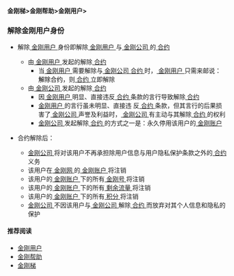 #### 金刚梯>金刚帮助>金刚用户>
### 解除金刚用户身份

- 解除[ 金刚用户 ](https://a2zitpro.github.io/web/kkuser)身份即解除[ 金刚用户 ](https://a2zitpro.github.io/web/kkuser)与[ 金刚公司 ](https://a2zitpro.github.io/web/a2zitpro)的[ 合约 ](https://a2zitpro.github.io/web/Endusercontract)
  - 由[ 金刚用户 ](https://a2zitpro.github.io/web/kkuser)发起的解除[ 合约 ](https://a2zitpro.github.io/web/Endusercontract)
    - 当[ 金刚用户 ](https://a2zitpro.github.io/web/kkuser)需要解除与[ 金刚公司 ](https://a2zitpro.github.io/web/a2zitpro)[ 合约 ](https://a2zitpro.github.io/web/Endusercontract)时，[ 金刚用户 ](https://a2zitpro.github.io/web/kkuser)只需来邮说：<font color="Black">解除合约</font>，则[ 合约 ](https://a2zitpro.github.io/web/Endusercontract)立即解除
  - 由[ 金刚公司 ](https://a2zitpro.github.io/web/a2zitpro)发起的解除[ 合约 ](https://a2zitpro.github.io/web/Endusercontract)
    - 因[ 金刚用户 ](https://a2zitpro.github.io/web/kkuser)明显、直接违反[ 合约 ](https://a2zitpro.github.io/web/Endusercontract)条款的言行导致解除[ 合约 ](https://a2zitpro.github.io/web/Endusercontract)
    - [ 金刚用户 ](https://a2zitpro.github.io/web/kkuser)的言行虽未明显、直接违 反[ 合约 ](https://a2zitpro.github.io/web/Endusercontract)条款，但其言行的后果损害了[ 金刚公司 ](https://a2zitpro.github.io/web/a2zitpro)声誉及利益时，[ 金刚公司 ](https://a2zitpro.github.io/web/a2zitpro)有主动与其解除[ 合约 ](https://a2zitpro.github.io/web/Endusercontract)的权利
    - [ 金刚公司 ](https://a2zitpro.github.io/web/a2zitpro)发起解除[ 合约 ](https://a2zitpro.github.io/web/Endusercontract)的方式之一是：永久停用该用户的[ 金刚账户 ](https://a2zitpro.github.io/web/金刚账户)

- 合约解除后：

  - [ 金刚公司 ](https://a2zitpro.github.io/web/a2zitpro)将对该用户不再承担除用户信息与用户隐私保护条款之外的[ 合约 ](https://a2zitpro.github.io/web/Endusercontract)义务
  - 该用户在[ 金刚网 ](https://a2zitpro.github.io/web/kksitecn)的[ 金刚账户 ](https://a2zitpro.github.io/web/金刚账户)将注销
  - 该用户的[ 金刚账户 ](https://a2zitpro.github.io/web/金刚账户)下的所有[ 金刚号 ](https://a2zitpro.github.io/web/金刚号)将注销
  - 该用户的[ 金刚账户 ](https://a2zitpro.github.io/web/金刚账户)下的所有[ 剩余流量 ]()将注销
  - 该用户的[ 金刚账户 ](https://a2zitpro.github.io/web/金刚账户)下的所有[ 积分 ](https://a2zitpro.github.io/web/积分)将注销
  - [ 金刚公司 ](https://a2zitpro.github.io/web/金刚公司)不因该用户与[ 金刚公司 ](https://a2zitpro.github.io/web/a2zitpro)解除[ 合约 ](https://a2zitpro.github.io/web/Endusercontract)而放弃对其个人信息和隐私的保护

#### 推荐阅读
- [金刚用户](https://a2zitpro.github.io/web/kkuser)
- [金刚帮助](https://a2zitpro.github.io/web/list_helpkkvpn)
- [金刚梯](https://a2zitpro.github.io/web/dlb)
